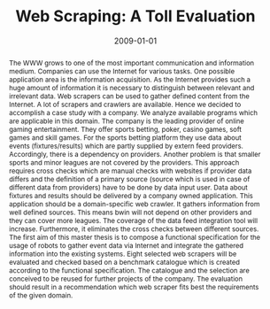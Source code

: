 ---
abstract: The WWW grows to one of the most important communication and information
  medium. Companies can use the Internet for various tasks. One possible application
  area is the information acquisition. As the Internet provides such a huge amount
  of information it is necessary to distinguish between relevant and irrelevant data.
  Web scrapers can be used to gather defined content from the Internet. A lot of scrapers
  and crawlers are available. Hence we decided to accomplish a case study with a company.
  We analyze available programs which are applicable in this domain.   The company
  is the leading provider of online gaming entertainment. They offer sports betting,
  poker, casino games, soft games and skill games. For the sports betting platform
  they use data about events (fixtures/results) which are partly supplied by extern
  feed providers. Accordingly, there is a dependency on providers. Another problem
  is that smaller sports and minor leagues are not covered by the providers. This
  approach requires cross checks which are manual checks with websites if provider
  data differs and the definition of a primary source (source which is used in case
  of different data from providers) have to be done by data input user. Data about
  fixtures and results should be delivered by a company owned application.   This
  application should be a domain-specific web crawler. It gathers information from
  well defined sources. This means bwin will not depend on other providers and they
  can cover more leagues. The coverage of the data feed integration tool will increase.
  Furthermore, it eliminates the cross checks between different sources. The first
  aim of this master thesis is to compose a functional specification for the usage
  of robots to gather event data via Internet and integrate the gathered information
  into the existing systems. Eight selected web scrapers will be evaluated and checked
  based on a benchmark catalogue which is created according to the functional specification.
  The catalogue and the selection are conceived to be reused for further projects
  of the company. The evaluation should result in a recommendation which web scraper
  fits best the requirements of the given domain.
authors:
- Andreas Mehlführer
date: '2009-01-01'
featured: false
links:
- name: Publik
  url: https://publik.tuwien.ac.at/showentry.php?ID=175553&lang=2
publication_types:
- '7'
publishDate: '2009-01-01'
title: 'Web Scraping: A Toll Evaluation'
url_pdf: ''
---
